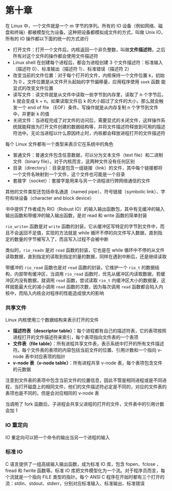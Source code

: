 # 第十章

在 Linux 中，一个文件就是一个 m 字节的序列。所有的 IO 设备（例如网络、磁盘和终端）都被模型化为设备。这种把设备都模拟成文件的方式，叫做 Unix IO，所有的 IO 操作都以下面的统一的方式进行

- 打开文件：打开一个文件后，内核返回一个非负整数，叫做**文件描述符**。之后所有对这个文件的操作都会使用文件描述符
- Linux shell 在创建每个进程后，都会为进程创建 3 个文件描述符：标准输入（描述符 0）、标准输出（描述符 1）、标准错误（描述符 2）
- 改变当前的文件位置：对于每个打开的文件，内核保持一个文件位置 k，初始为 0 。文件位置是从文件开头起始的字节偏移量，应用程序使用 `seek` 函数 能显式的改变文件位置
- 读写文件：读文件就是从文件中读取一些字节到内存里，读取了 n 个字节后，k 就会变成 k + n。如果读取文件后 k 的大小超过了文件的大小，那么就会触发一个 end of file （EOF）条件。写操作就是从内存复制 n 个字节到文件中，并更新 k 的值
- 关闭文件：当进程完成了对文件的访问后，需要显式的关闭文件，这样操作系统就能释放为打开文件创建的数据结构等，并将文件描述符释放到可用的描述符池中。无论当进程以什么原因终止时，内核都会释放进程打开的文件描述符

每个 Linux 文件都有一个类型来表示它在系统中的角色

- 普通文件：普通文件包含任意数据，可以分为文本文件（text file）和二进制文件（binary file）。对于内核而言，这两种文件没有任何区别
- 目录（directory）：目录是包含一组链接（link）的文件，其中每个链接都将一个文件名映射到一个文件，这个文件也可能是一个目录
- 套接字（socket）：套接字是用来与另一个进程进行跨网络通信的文件

其他的文件类型还包括命名通道（named pipe）、符号链接（symbolic link）、字符和块设备（character and block device）

书中提供了作者成为 RIO（Robust IO）的输入输出函数包，其中有无缓冲的输入输出函数和带缓冲的输入输出函数，是对 read 和 write 函数的简单封装

`rio_writen` 函数是对 `write` 函数的封装，它从缓冲区写特定的字节到文件中，而且不会返回不足值，实现的方法就是 while 循环不停的向文件写入数据，直到指定的数量的字节被写入了，而且写入过程不会被中断

类似的，`rio_readn` 是对 `read` 函数的封装，它也是在 while 循环中不停的从文件读取数据，直到指定的读取到指定的量的数据，同样在遇到中断后，还是继续读取

带缓冲的 `rio_read` 函数也是对 `read` 函数的封装，它维护一个 `rio_t` 的数据结构，内部带有缓冲区，当调用 `rio_read` 函数时，优先从缓冲区内读取数据，若缓冲区内没有数据，就调用 `read` 函数，尝试读取 `rio_t` 内缓冲区大小的数据量，这样就能最大化的减小调用 `read` 函数的次数，因为每次调用 `read` 函数都会陷入内核中，而陷入内核会对程序的性能造成很大的影响

### 共享文件

Linux 内核使用三个数据结构来表示打开的文件

- **描述符表（descriptor table）**：每个进程都有自己的描述符表，它的表项按照进程打开的文件描述符来索引，每个表项指向文件表的一个表项
- **文件表（file table）**：所有进程共享文件表，表示系统中打开的所有文件描述符。每个文件表的表项的内容包括当前文件的位置、引用计数和一个指向 v-node 表中对应表项的指针
- **v-node 表（v-node table）**：所有进程共享 v-node 表，每个表项包含文件的元数据

注意到文件表的表项中包含当前文件的位置信息，因此不管是相同进程或是不同进程，当打开磁盘上的相同文件，他们的文件描述符必定是不同的，对应的文件表的表项也是不同的，但是会对应相同的 v-node 表

当调用了 fork 函数后，子进程会共享父进程的打开的文件，文件表中的引用计数会加 1

### IO 重定向

IO 重定向可以把一个命令的输出当另一个进程的输入

### 标准 IO

C 语言提供了一组高级输入输出函数，成为标准 IO 库，包含 fopen、fclose 、fread 和 fwrite 函数等。标准 IO 库把文件模型化为一个流。对于程序员而言，每个流就是一个指向 FILE 类型的指针。每个 ANSI C 程序在开始时都有三个打开的流：stdin、stdout、stderr，分别对应标准输入、标准输出、标准错误
